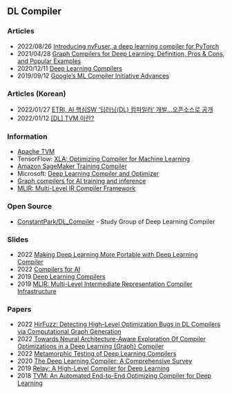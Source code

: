 ## DL Compiler


### Articles
- 2022/08/26 [Introducing nvFuser, a deep learning compiler for PyTorch](https://pytorch.org/blog/introducing-nvfuser-a-deep-learning-compiler-for-pytorch/)
- 2021/04/28 [Graph Compilers for Deep Learning: Definition, Pros & Cons, and Popular Examples](https://deci.ai/blog/graph-compilers/)
- 2020/12/11 [Deep Learning Compilers](https://soham-bhure18.medium.com/deep-learning-compilers-b53379bc8f4f)
- 2019/09/12 [Google’s ML Compiler Initiative Advances](https://www.enterpriseai.news/2019/09/12/googles-ml-compiler-initiative-advances/)

### Articles (Korean)
- 2022/01/27 [ETRI, AI 핵심SW ‘딥러닝(DL) 컴파일러’ 개발…오픈소스로 공개](https://www.itbiznews.com/news/articleView.html?idxno=62493)
- 2022/01/12 [[DL] TVM 이란?](https://wooono.tistory.com/408)


### Information
- [Apache TVM](https://tvm.apache.org/)
- TensorFlow: [XLA: Optimizing Compiler for Machine Learning](https://www.tensorflow.org/xla)
- [Amazon SageMaker Training Compiler](https://docs.aws.amazon.com/sagemaker/latest/dg/training-compiler.html)
- Microsoft: [Deep Learning Compiler and Optimizer](https://www.microsoft.com/en-us/research/project/deep-learning-compiler-and-optimizer/)
- [Graph compilers for AI training and inference](https://www.sodalite.eu/sites/sodalite/files/public/content-files/articles/graph-compilers-proof2-blog.pdf)
- [MLIR: Multi-Level IR Compiler Framework](https://mlir.llvm.org/)


### Open Source
- [ConstantPark/DL_Compiler](https://github.com/ConstantPark/DL_Compiler) - Study Group of Deep Learning Compiler

### Slides
- 2022 [Making Deep Learning More Portable with Deep Learning Compiler](https://www.aspdac.com/aspdac2022/taoka/pdf/5A-1.pdf)
- 2022 [Compilers for AI](https://www.cs.cmu.edu/afs/cs/academic/class/15745-s19/www/presentations/M3-compilers-for-AI.pptx)
- 2019 [Deep Learning Compilers](https://ucbrise.github.io/cs294-ai-sys-sp19/assets/lectures/lec12/dl-compilers.pdf)
- 2019 [MLIR: Multi-Level Intermediate Representation Compiler Infrastructure](https://llvm.org/devmtg/2019-04/slides/Keynote-ShpeismanLattner-MLIR.pdf)



### Papers
- 2022 [HirFuzz: Detecting High-Level Optimization Bugs in DL Compilers via Computational Graph Generation](https://deepai.org/publication/hirfuzz-detecting-high-level-optimization-bugs-in-dl-compilers-via-computational-graph-generation)
- 2022 [Towards Neural Architecture-Aware Exploration Of Compiler Optimizations in a Deep Learning {Graph} Compiler](https://bpb-us-e1.wpmucdn.com/you.stonybrook.edu/dist/6/1671/files/2022/07/Towards-Neural-Architecture-Aware-Exploration-Of-Compiler-Optimizations-in-a-Deep-Learning-Graph-Compiler.pdf)
- 2022 [Metamorphic Testing of Deep Learning Compilers](https://dl.acm.org/doi/abs/10.1145/3508035)
- 2020 [The Deep Learning Compiler: A Comprehensive Survey](https://arxiv.org/abs/2002.03794)
- 2019 [Relay: A High-Level Compiler for Deep Learning](https://arxiv.org/abs/1904.08368)
- 2018 [TVM: An Automated End-to-End Optimizing Compiler for Deep Learning](https://www.usenix.org/system/files/osdi18-chen.pdf)

